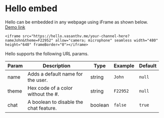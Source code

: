 # Hello embed

Hello can be embedded in any webpage using iFrame as shown below. [Demo link](https://hello-demo-embed.surge.sh/)

```
<iframe src="https://hello.vasanthv.me/your-channel-here?nameJohn&theme=F22952" allow="camera; microphone" seamless width="480" height="640" frameBorder="0"></iframe>
```

Hello supports the following URL params.

| Param | Description                            | Type    | Example  | Default |
| ----- | -------------------------------------- | ------- | -------- | ------- |
| name  | Adds a default name for the user.      | string  | `John`   | `null`  |
| theme | Hex code of a color without the #.     | string  | `F22952` | `null`  |
| chat  | A boolean to disable the chat feature. | boolean | `false`  | `true`  |
